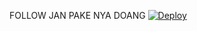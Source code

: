 FOLLOW JAN PAKE NYA DOANG
[![Deploy](https://www.herokucdn.com/deploy/button.svg)](https://heroku.com/deploy?template=https://github.com/ZeronoC/BotWa-1)
